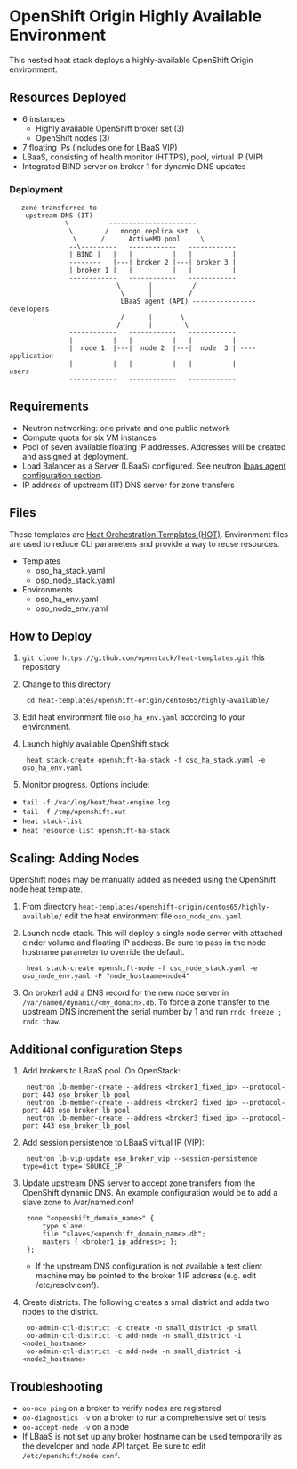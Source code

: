 # OpenShift Origin Highly Available Environment
This nested heat stack deploys a highly-available OpenShift Origin environment.

## Resources Deployed
* 6 instances
  * Highly available OpenShift broker set (3)
  * OpenShift nodes (3)
* 7 floating IPs (includes one for LBaaS VIP)
* LBaaS, consisting of health monitor (HTTPS), pool, virtual IP (VIP)
* Integrated BIND server on broker 1 for dynamic DNS updates

### Deployment



       zone transferred to
        upstream DNS (IT)
                  \          ----------------------
                   \        /   mongo replica set  \
                    \      /      ActiveMQ pool     \
                   --\---------   ------------   ------------
                   | BIND |   |   |          |   |          |
                   --------   |---| broker 2 |---| broker 3 |
                   | broker 1 |   |          |   |          |
                   ------------   ------------   ------------
                               \       |          /
                                \      |         /
                                LBaaS agent (API) ---------------- developers
                                /      |       \
                               /       |        \
                   ------------   ------------   ------------
                   |          |   |          |   |          |
                   |  node 1  |---|  node 2  |---|  node  3 | ---- application
                   |          |   |          |   |          |         users
                   ------------   ------------   ------------



## Requirements
* Neutron networking: one private and one public network
* Compute quota for six VM instances
* Pool of seven available floating IP addresses. Addresses will be created and assigned at deployment.
* Load Balancer as a Server (LBaaS) configured. See neutron [lbaas agent configuration section](http://openstack.redhat.com/LBaaS).
* IP address of upstream (IT) DNS server for zone transfers

## Files
These templates are [Heat Orchestration Templates (HOT)](http://docs.openstack.org/developer/heat/template_guide/environment.html). Environment files are used to reduce CLI parameters and provide a way to reuse resources.

* Templates
  * oso_ha_stack.yaml
  * oso_node_stack.yaml
* Environments
  * oso_ha_env.yaml
  * oso_node_env.yaml

## How to Deploy
1. `git clone https://github.com/openstack/heat-templates.git` this repository
2. Change to this directory

        cd heat-templates/openshift-origin/centos65/highly-available/

3. Edit heat environment file `oso_ha_env.yaml` according to your environment.
4. Launch highly available OpenShift stack

        heat stack-create openshift-ha-stack -f oso_ha_stack.yaml -e oso_ha_env.yaml

5. Monitor progress. Options include:
  * `tail -f /var/log/heat/heat-engine.log`
  * `tail -f /tmp/openshift.out`
  * `heat stack-list`
  * `heat resource-list openshift-ha-stack`

## Scaling: Adding Nodes

OpenShift nodes may be manually added as needed using the OpenShift node heat template.

1. From directory `heat-templates/openshift-origin/centos65/highly-available/` edit the heat environment file `oso_node_env.yaml`
2. Launch node stack. This will deploy a single node server with attached cinder volume and floating IP address. Be sure to pass in the node hostname parameter to override the default.

        heat stack-create openshift-node -f oso_node_stack.yaml -e oso_node_env.yaml -P "node_hostname=node4"

3. On broker1 add a DNS record for the new node server in `/var/named/dynamic/<my_domain>.db`. To force a zone transfer to the upstream DNS increment the serial number by 1 and run `rndc freeze ; rndc thaw`.

## Additional configuration Steps

1. Add brokers to LBaaS pool. On OpenStack:

        neutron lb-member-create --address <broker1_fixed_ip> --protocol-port 443 oso_broker_lb_pool
        neutron lb-member-create --address <broker2_fixed_ip> --protocol-port 443 oso_broker_lb_pool
        neutron lb-member-create --address <broker3_fixed_ip> --protocol-port 443 oso_broker_lb_pool

2. Add session persistence to LBaaS virtual IP (VIP):

        neutron lb-vip-update oso_broker_vip --session-persistence type=dict type='SOURCE_IP'

3. Update upstream DNS server to accept zone transfers from the OpenShift dynamic DNS. An example configuration would be to add a slave zone to /var/named.conf


        zone "<openshift_domain_name>" {
            type slave;
            file "slaves/<openshift_domain_name>.db";
            masters { <broker1_ip_address>; };
        };


    * If the upstream DNS configuration is not available a test client machine may be pointed to the broker 1 IP address (e.g. edit /etc/resolv.conf).

4. Create districts. The following creates a small district and adds two nodes to the district.

        oo-admin-ctl-district -c create -n small_district -p small
        oo-admin-ctl-district -c add-node -n small_district -i <node1_hostname>
        oo-admin-ctl-district -c add-node -n small_district -i <node2_hostname>

## Troubleshooting
* `oo-mco ping` on a broker to verify nodes are registered
* `oo-diagnostics -v` on a broker to run a comprehensive set of tests
* `oo-accept-node -v` on a node
* If LBaaS is not set up any broker hostname can be used temporarily as the developer and node API target. Be sure to edit `/etc/openshift/node.conf`.
